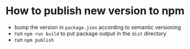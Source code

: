 # How to publish new version to npm

- bump the version in `package.json` according to semantic versioning
- run `npm run build` to put package output in the `dist` directory
- run `npm publish`
